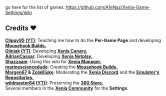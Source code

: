 go here for the list of games: https://github.com/A1eNaz/Xenia-Game-Settings/wiki
## Credits ❤️
**[Clippy95](https://github.com/Clippy95) [(YT)](https://www.youtube.com/@Clippy95)**: Teaching me how to do the **Per-Game Page** and developing **[Mousehook Builds.](https://github.com/marinesciencedude/xenia-canary-mousehook)**.<br>
**[Gliniak](https://github.com/Gliniak) [(YT)](https://www.youtube.com/@GliniAK47)**: Developing **[Xenia Canary.](https://github.com/xenia-canary/xenia-canary)**<br>
**[AdrianCassar](https://github.com/AdrianCassar)**: Developing **[Xenia Netplay.](https://github.com/AdrianCassar/xenia-canary/wiki)**<br>
**[Shazzaam](https://github.com/shazzaam7)**: Using this wiki for **[Xenia Manager.](https://github.com/xenia-manager)**<br>
**[marinesciencedude](https://github.com/marinesciencedude)**: Creating the **[Mousehook Builds.](https://github.com/marinesciencedude/xenia-canary-mousehook)**<br>
**[Margen67](https://github.com/margen67) & [ZolaKluke](https://github.com/ZolaKluke)**: Moderating the **[Xenia Discord](https://discord.com/invite/Q9mxZf9)** and the **[Emulator's Repositories.](https://github.com/xenia-canary)**<br>
**[wildmaster84](https://github.com/wildmaster84) [(YT)](https://www.youtube.com/c/wildmaster84))**: Preserving the **[360 Store.](https://archive.rushhosting.net/)**<br>
Several members in the **[Xenia Community](https://discord.com/invite/Q9mxZf9)** for the **Settings**.
